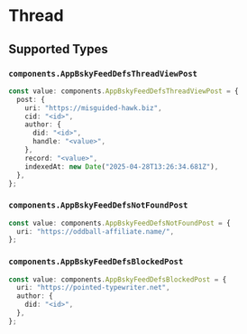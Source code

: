 # Thread


## Supported Types

### `components.AppBskyFeedDefsThreadViewPost`

```typescript
const value: components.AppBskyFeedDefsThreadViewPost = {
  post: {
    uri: "https://misguided-hawk.biz",
    cid: "<id>",
    author: {
      did: "<id>",
      handle: "<value>",
    },
    record: "<value>",
    indexedAt: new Date("2025-04-28T13:26:34.681Z"),
  },
};
```

### `components.AppBskyFeedDefsNotFoundPost`

```typescript
const value: components.AppBskyFeedDefsNotFoundPost = {
  uri: "https://oddball-affiliate.name/",
};
```

### `components.AppBskyFeedDefsBlockedPost`

```typescript
const value: components.AppBskyFeedDefsBlockedPost = {
  uri: "https://pointed-typewriter.net",
  author: {
    did: "<id>",
  },
};
```

